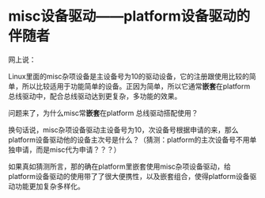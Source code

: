 # misc设备驱动——platform设备驱动的伴随者

网上说：

Linux里面的misc杂项设备是主设备号为10的驱动设备，它的注册跟使用比较的简单，所以比较适用于功能简单的设备。正因为简单，所以它通常**嵌套**在platform 总线驱动中，配合总线驱动达到更复杂，多功能的效果。

问题来了，为什么misc常**嵌套**在platform 总线驱动搭配使用？

换句话说，misc杂项设备驱动主设备号为10，次设备号根据申请的来，那么platform设备驱动他的设备主次号是什么？（猜测：platform的主次设备号不用单独申请，而是misc代为申请？？？）

如果真如猜测所言，那的确在platform里嵌套使用misc杂项设备驱动，给platform设备驱动的使用带了了很大便携性，以及嵌套组合，使得platform设备驱动功能更加复杂多样化。








